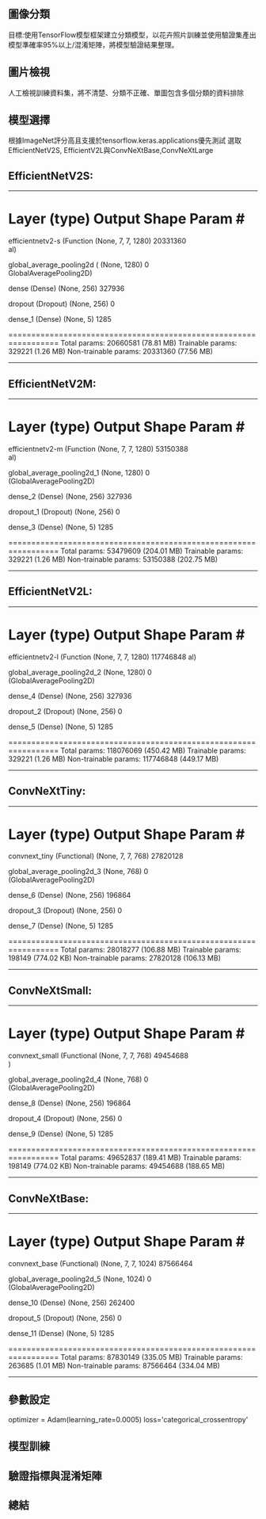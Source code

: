 ## 圖像分類
目標:使用TensorFlow模型框架建立分類模型，以花卉照片訓練並使用驗證集產出模型準確率95%以上/混淆矩陣，將模型驗證結果整理。

## 圖片檢視
人工檢視訓練資料集，將不清楚、分類不正確、單圖包含多個分類的資料排除

## 模型選擇
根據ImageNet評分高且支援於tensorflow.keras.applications優先測試
選取EfficientNetV2S, EfficientV2L與ConvNeXtBase,ConvNeXtLarge

## EfficientNetV2S:
_________________________________________________________________
 Layer (type)                Output Shape              Param #   
=================================================================
 efficientnetv2-s (Function  (None, 7, 7, 1280)        20331360  
 al)                                                             
                                                                 
 global_average_pooling2d (  (None, 1280)              0         
 GlobalAveragePooling2D)                                         
                                                                 
 dense (Dense)               (None, 256)               327936    
                                                                 
 dropout (Dropout)           (None, 256)               0         
                                                                 
 dense_1 (Dense)             (None, 5)                 1285      
                                                                 
=================================================================
Total params: 20660581 (78.81 MB)
Trainable params: 329221 (1.26 MB)
Non-trainable params: 20331360 (77.56 MB)
_________________________________________________________________

## EfficientNetV2M:
_________________________________________________________________
 Layer (type)                Output Shape              Param #   
=================================================================
 efficientnetv2-m (Function  (None, 7, 7, 1280)        53150388  
 al)                                                             
                                                                 
 global_average_pooling2d_1  (None, 1280)              0         
  (GlobalAveragePooling2D)                                       
                                                                 
 dense_2 (Dense)             (None, 256)               327936    
                                                                 
 dropout_1 (Dropout)         (None, 256)               0         
                                                                 
 dense_3 (Dense)             (None, 5)                 1285      
                                                                 
=================================================================
Total params: 53479609 (204.01 MB)
Trainable params: 329221 (1.26 MB)
Non-trainable params: 53150388 (202.75 MB)
_________________________________________________________________

## EfficientNetV2L:
_________________________________________________________________
 Layer (type)                Output Shape              Param #   
=================================================================
 efficientnetv2-l (Function  (None, 7, 7, 1280)        117746848 
 al)                                                             
                                                                 
 global_average_pooling2d_2  (None, 1280)              0         
  (GlobalAveragePooling2D)                                       
                                                                 
 dense_4 (Dense)             (None, 256)               327936    
                                                                 
 dropout_2 (Dropout)         (None, 256)               0         
                                                                 
 dense_5 (Dense)             (None, 5)                 1285      
                                                                 
=================================================================
Total params: 118076069 (450.42 MB)
Trainable params: 329221 (1.26 MB)
Non-trainable params: 117746848 (449.17 MB)
_________________________________________________________________
## ConvNeXtTiny:
_________________________________________________________________
 Layer (type)                Output Shape              Param #   
=================================================================
 convnext_tiny (Functional)  (None, 7, 7, 768)         27820128  
                                                                 
 global_average_pooling2d_3  (None, 768)               0         
  (GlobalAveragePooling2D)                                       
                                                                 
 dense_6 (Dense)             (None, 256)               196864    
                                                                 
 dropout_3 (Dropout)         (None, 256)               0         
                                                                 
 dense_7 (Dense)             (None, 5)                 1285      
                                                                 
=================================================================
Total params: 28018277 (106.88 MB)
Trainable params: 198149 (774.02 KB)
Non-trainable params: 27820128 (106.13 MB)
_________________________________________________________________
## ConvNeXtSmall:
_________________________________________________________________
 Layer (type)                Output Shape              Param #   
=================================================================
 convnext_small (Functional  (None, 7, 7, 768)         49454688  
 )                                                               
                                                                 
 global_average_pooling2d_4  (None, 768)               0         
  (GlobalAveragePooling2D)                                       
                                                                 
 dense_8 (Dense)             (None, 256)               196864    
                                                                 
 dropout_4 (Dropout)         (None, 256)               0         
                                                                 
 dense_9 (Dense)             (None, 5)                 1285      
                                                                 
=================================================================
Total params: 49652837 (189.41 MB)
Trainable params: 198149 (774.02 KB)
Non-trainable params: 49454688 (188.65 MB)
_________________________________________________________________
## ConvNeXtBase:
_________________________________________________________________
 Layer (type)                Output Shape              Param #   
=================================================================
 convnext_base (Functional)  (None, 7, 7, 1024)        87566464  
                                                                 
 global_average_pooling2d_5  (None, 1024)              0         
  (GlobalAveragePooling2D)                                       
                                                                 
 dense_10 (Dense)            (None, 256)               262400    
                                                                 
 dropout_5 (Dropout)         (None, 256)               0         
                                                                 
 dense_11 (Dense)            (None, 5)                 1285      
                                                                 
=================================================================
Total params: 87830149 (335.05 MB)
Trainable params: 263685 (1.01 MB)
Non-trainable params: 87566464 (334.04 MB)
_________________________________________________________________
## 參數設定
optimizer = Adam(learning_rate=0.0005)
loss='categorical_crossentropy'

## 模型訓練

## 驗證指標與混淆矩陣

## 總結

